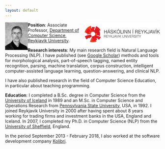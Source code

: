 ```yaml
---
layout: default
---
```

<img src="images/Hrafn_Loftsson.jpg" alt="" align="left" border="0" height="90">
<a href="http://en.ru.is/" target="_blank"><img src="images/RU_logo.png" align="right" alt="Reykjavik University" border="0"></a>

<b>Position</b>: Associate Professor, <a href="http://en.ru.is/CS/" target="_blank">Department of Computer Science</a>, <a href="http://en.ru.is/" target="_blank">Reykjavik University</a>.
<p>
<b>Research interests</b>: My main research field is Natural Language Processing (NLP). I have published (see <a href="https://scholar.google.is/citations?user=QwLbmpUAAAAJ&hl=en" target="_blank">Google Scholar</a>) methods and tools for morphological
analysis, part-of-speech tagging, named entity recognition, parsing, machine translation, corpus construction,
intelligent computer-assisted language learning, question-answering, and clinical NLP.
<p>
I have also published research in the field of Computer Science Education, in particular about teaching programming.
<p>

<b>Education</b>: I completed a B.Sc. degree in Computer Science from the <a href="http://english.hi.is/" target="_blank">University of Iceland</a> in 1989 and an M.Sc. in Computer Science and Operations Research from <a href="http://www.psu.edu/" target="_blank">Pennsylvania State University</a>, USA, in 1992.
I joined Reykjavik University in 2000 after having spent about 8 years working for trading firms and investment banks in the USA, England and Iceland.
In 2007, I completed my Ph.D. in Computer Science (NLP) from the <a href="http://nlp.shef.ac.uk/" target="_blank">University of Sheffield</a>, England.

<p>
In the period September 2013 - February 2018, I also worked at the software development company <a href="http://www.kolibri.is" target="_blank">Kolibri</a>.
